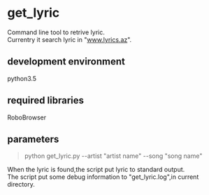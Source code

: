 # get_lyric
Command line tool to retrive lyric.  
Currentry it search lyric in "www.lyrics.az".  

## development environment
python3.5  

## required libraries
RoboBrowser  

## parameters
>python get_lyric.py --artist "artist name" --song "song name"

When the lyric is found,the script put lyric to standard output.  
The script put some debug information to "get_lyric.log",in current directory.
